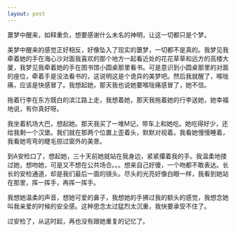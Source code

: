 ```yaml
---
layout: post
---
```

噩梦中醒来，如释重负，想要感谢什么未名的神明，让这一切都只是个梦。

美梦中醒来的感觉正好相反，好像坠入了现实的噩梦，一切都不是真的。我梦见我牵着她的手在海心沙对面我喜欢的那个地方一起看近处的花花草草和远方的高楼大厦，我梦见我牵着她的手在图书馆小圆桌那里看书。可是意识到小圆桌那里的对面的座位，牵着手是没法看书的，这说明这是个诡异的美梦吧。然后我就醒了，喉咙痛，应该是快感冒了。我想起她，那天我也说她要喉咙痛感冒了，她不信。

拖着行李在东方既白的滨江路上走，我想着她，那天我拖着她的行李送她，她幸福地说，有你真好呀。

我坐着机场大巴，想起她。那天我买了一堆M记，带车上和她吃。她吃得好少，还给我剩一个汉堡。我们就在那两个位置上歪着头，默默对视着。我看她慢慢睡着，我看她弯弯的睫毛掠过窗外的美景。

到A安检口了，想起她，三十天前她就站在我身边，紧紧攥着我的手。我温柔地搂过她，想吻她，可是又不想在公共场合。。。想来自己好傻，一个吻都不敢表达。长长的安检通道，却是我们最后一面的镜头。尽头的光亮好像白眼一样，我看到她站在那里，挥一挥手，再挥一挥手。

我想她温柔的声音，想她可爱的鼻子，我想她的手拂过我的额头的感觉，我想念她叫我亲爱的时候的安全感。这种思念太过猛烈太沉重，我快要承受不住了。

过安检了，从这时起，再也没有跟她重复的记忆了。